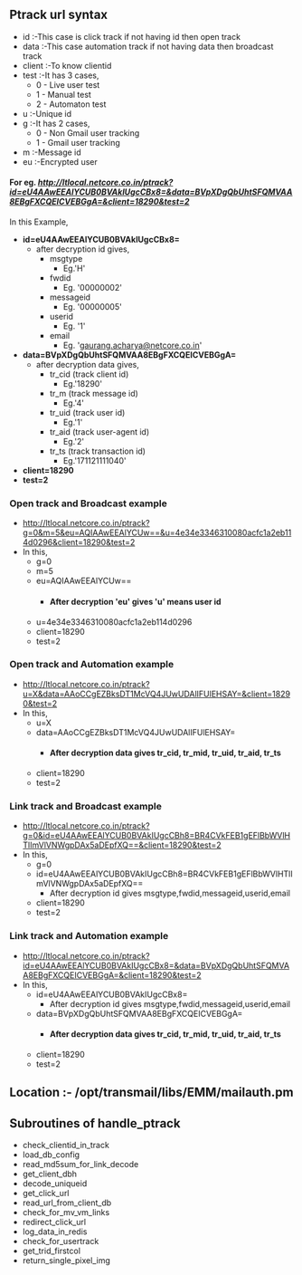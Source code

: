 
## Ptrack url syntax
- id	:-This case is click track if not having id then open track
- data	:-This case automation track if not having data then broadcast track
- client	:-To know clientid
- test	:-It has 3 cases,
  - 0 - Live user test
  - 1 - Manual test
  - 2 - Automaton test
- u	:-Unique id
- g	:-It has 2 cases,
  - 0 - Non Gmail user tracking
  - 1 - Gmail user tracking
- m	:-Message id
- eu	:-Encrypted user

#### For eg. *http://ltlocal.netcore.co.in/ptrack?id=eU4AAwEEAlYCUB0BVAkIUgcCBx8=&data=BVpXDgQbUhtSFQMVAA8EBgFXCQEICVEBGgA=&client=18290&test=2* 
  In this Example,
- **id=eU4AAwEEAlYCUB0BVAkIUgcCBx8=** 
  - after decryption id gives,
    - msgtype  
      - Eg.'H' 
    - fwdid
      - Eg. '00000002'
    - messageid
      - Eg. '00000005'
    - userid
      - Eg. '1'
    - email
      - Eg. 'gaurang.acharya@netcore.co.in'
- **data=BVpXDgQbUhtSFQMVAA8EBgFXCQEICVEBGgA=**
  - after decryption data gives,
    - tr_cid (track client id)
      - Eg.'18290'
    - tr_m (track message id)
      - Eg.'4'
    - tr_uid (track user id)
      - Eg.'1'
    - tr_aid (track user-agent id)
      - Eg.'2'
    - tr_ts (track transaction id)
      - Eg.'171121111040'
- **client=18290**
- **test=2**

### Open track and Broadcast example
- http://ltlocal.netcore.co.in/ptrack?g=0&m=5&eu=AQIAAwEEAlYCUw==&u=4e34e3346310080acfc1a2eb114d0296&client=18290&test=2
- In this,
  - g=0
  - m=5
  - eu=AQIAAwEEAlYCUw==
    - #### After decryption 'eu' gives 'u' means user id 
  - u=4e34e3346310080acfc1a2eb114d0296 
  - client=18290 
  - test=2

### Open track and Automation example
- http://ltlocal.netcore.co.in/ptrack?u=X&data=AAoCCgEZBksDT1McVQ4JUwUDAlIFUlEHSAY=&client=18290&test=2
- In this,
  - u=X
  - data=AAoCCgEZBksDT1McVQ4JUwUDAlIFUlEHSAY=
    - #### After decryption data gives tr_cid, tr_mid, tr_uid, tr_aid, tr_ts
  - client=18290
  - test=2

### Link track and Broadcast example
- http://ltlocal.netcore.co.in/ptrack?g=0&id=eU4AAwEEAlYCUB0BVAkIUgcCBh8=BR4CVkFEB1gEFlBbWVlHTlImVlVNWgpDAx5aDEpfXQ==&client=18290&test=2
- In this,
  - g=0
  - id=eU4AAwEEAlYCUB0BVAkIUgcCBh8=BR4CVkFEB1gEFlBbWVlHTlImVlVNWgpDAx5aDEpfXQ==
    - After decryption id gives msgtype,fwdid,messageid,userid,email
  - client=18290 
  - test=2

### Link track and Automation example
- http://ltlocal.netcore.co.in/ptrack?id=eU4AAwEEAlYCUB0BVAkIUgcCBx8=&data=BVpXDgQbUhtSFQMVAA8EBgFXCQEICVEBGgA=&client=18290&test=2
- In this,
  - id=eU4AAwEEAlYCUB0BVAkIUgcCBx8=
    - After decryption id gives msgtype,fwdid,messageid,userid,email
  - data=BVpXDgQbUhtSFQMVAA8EBgFXCQEICVEBGgA=
    - #### After decryption data gives tr_cid, tr_mid, tr_uid, tr_aid, tr_ts
  - client=18290 
  - test=2

## Location :- /opt/transmail/libs/EMM/mailauth.pm

## Subroutines of handle_ptrack
- check_clientid_in_track
- load_db_config
- read_md5sum_for_link_decode
- get_client_dbh
- decode_uniqueid
- get_click_url
- read_url_from_client_db
- check_for_mv_vm_links
- redirect_click_url
- log_data_in_redis
- check_for_usertrack
- get_trid_firstcol
- return_single_pixel_img
